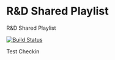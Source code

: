 # R&D Shared Playlist

R&D Shared Playlist

[![Build Status](https://travis-ci.org/prontodev/rdplaylist.svg)](https://travis-ci.org/prontodev/rdplaylist)

Test Checkin
